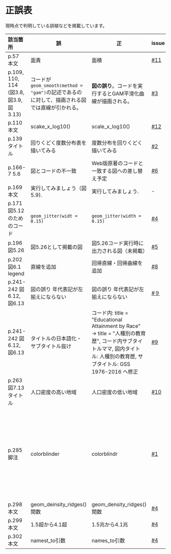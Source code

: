 正誤表
===========================

現時点で判明している誤植などを掲載しています。

| 該当箇所 | 誤 | 正 | issue | 備考 | 対応 |
|:---------|----|----|----|:-----|:-----|
| p.57　本文 | 面責 | 面積 | [#11](https://github.com/uribo/kspub-dataviz/issues/11) | | |
| p.109, 110, 114 (図3.8, 図3.9, 図3.13) | コードが`geom_smooth(method = "gam")`の記述であるのに対して、描画される図では直線が引かれる。 | **図の誤り**。コードを実行するとGAM平滑化曲線が描画される。 | [#3](https://github.com/uribo/kspub-dataviz/issues/3) | ただし原著でも直線のため、原著者への確認中。 | | 
| p.110 本文 | scake_x_log10() | scale_x_log10() | [#12](https://github.com/uribo/kspub-dataviz/issues/12) | | |
| p.139 タイトル | 回りくどく度数分布表を描いてみる | 度数分布を回りくどく描いてみる | [#2](https://github.com/uribo/kspub-dataviz/issues/2) | | |
| p.166-7 5.6 | 図とコードの不一致 | Web版原著のコードと一致する図への差し替え予定 | [#6](https://github.com/uribo/kspub-dataviz/issues/6) | | |
| p.169 本文 | 実行してみましょう（図5.9). | 実行してみましょう. | - | | |
| p.171 図5.12のためのコード | `geom_jitter(widt = 0.15)` | `geom_jitter(width = 0.15)` | [#4](https://github.com/uribo/kspub-dataviz/issues/4) | | | 
| p.196 図5.26 | 図5.26として掲載の図 | 図5.26コード実行時に出力される図（未掲載） | [#5](https://github.com/uribo/kspub-dataviz/issues/5) | | |  
| p.202 図6.1 legend | 直線を追加 | 回帰直線・回帰曲線を追加 | [#8](https://github.com/uribo/kspub-dataviz/issues/8) | | |  
| p.241-242 図6.12, 図6.13| 図の誤り 年代表記が左揃えにならない | 図の誤り 年代表記が左揃えにならない | [#９](https://github.com/uribo/kspub-dataviz/issues/9) | 要原著者への確認 | |  
| p.241-242 図6.12, 図6.13| タイトルの日本語化・サブタイトル抜け |コード内: title = "Educational Attainment by Race" → title = "人種別の教育歴",  コード内サブタイトルママ,  図内タイトル: 人種別の教育歴,   サブタイトル: GSS 1976-2016  へ修正| [#9](https://github.com/uribo/kspub-dataviz/issues/9) | | |  
| p.263 図7.13 タイトル | 人口密度の高い地域 | 人口密度の低い地域 | [#10](https://github.com/uribo/kspub-dataviz/issues/10) | | |
| p.285 脚注 | colorblinder | colorblindr | [#1](https://github.com/uribo/kspub-dataviz/issues/1) | colorblindrパッケージはCRAN未登録(2020年2月3日時点)。利用する際はGitHubの[リポジトリ](https://github.com/clauswilke/colorblindr)からのインストールが必要。 | |
| p.298 本文 | geom_deinsity_ridges()関数 | geom_density_ridges()関数 | [#4](https://github.com/uribo/kspub-dataviz/issues/4) | | |
| p.299 本文 | 1.5超から4.1超 | 1.5兆から4.1兆 | [#4](https://github.com/uribo/kspub-dataviz/issues/4) | | |
| p.302 本文 | namest_to引数 | names_to引数 | [#4](https://github.com/uribo/kspub-dataviz/issues/4) | | |
